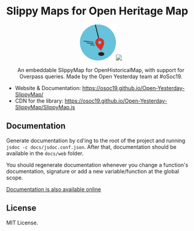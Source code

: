 <p align="center"><h1>Slippy Maps for Open Heritage Map</h1></p>

<p align="center"><img src="https://github.com/oSoc19/Open-Yesterday-iD-Editor/blob/master/svg/open-yesterday-project/crest.svg" width="96"><img src="https://github.com/oSoc19/website/blob/master/img/logo/logo-osoc-color.svg" width="128"></p>

<p align="center">An embeddable SlippyMap for OpenHistoricalMap, with support for Overpass queries. Made by the Open Yesterday team at #oSoc19.</p>

- Website & Documentation: https://osoc19.github.io/Open-Yesterday-SlippyMap/
- CDN for the library: https://osoc19.github.io/Open-Yesterday-SlippyMap/SlippyMap.js


## Documentation

Generate documentation by cd'ing to the root of the project and running `jsdoc -c docs/jsdoc.conf.json`. 
After that, documentation should be available in the `docs/web` folder.

You should regenerate documentation whenever you change a function's documentation, signature or add a new variable/function at the global scope.

[Documentation is also available online](https://osoc19.github.io/Open-Yesterday-SlippyMap/docs/web/)

## License

MIT License.
